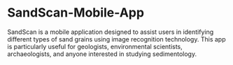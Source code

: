 # SandScan-Mobile-App
SandScan is a mobile application designed to assist users in identifying different types of sand grains using image recognition technology. This app is particularly useful for geologists, environmental scientists, archaeologists, and anyone interested in studying sedimentology.
